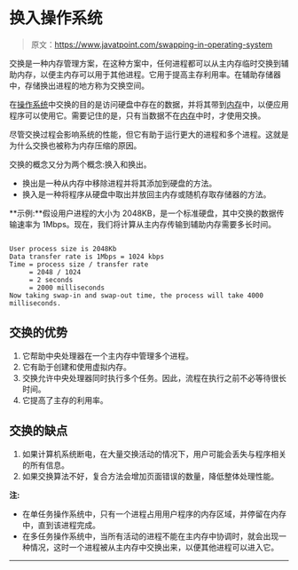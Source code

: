 # 换入操作系统

> 原文：<https://www.javatpoint.com/swapping-in-operating-system>

交换是一种内存管理方案，在这种方案中，任何进程都可以从主内存临时交换到辅助内存，以便主内存可以用于其他进程。它用于提高主存利用率。在辅助存储器中，存储换出进程的地方称为交换空间。

在[操作系统](https://www.javatpoint.com/os-tutorial)中交换的目的是访问硬盘中存在的数据，并将其带到[内存](https://www.javatpoint.com/ram)中，以便应用程序可以使用它。需要记住的是，只有当数据不在[内存](https://www.javatpoint.com/ram-full-form)中时，才使用交换。

尽管交换过程会影响系统的性能，但它有助于运行更大的进程和多个进程。这就是为什么交换也被称为内存压缩的原因。

交换的概念又分为两个概念:换入和换出。

*   换出是一种从内存中移除进程并将其添加到硬盘的方法。
*   换入是一种将程序从硬盘中取出并放回主内存或随机存取存储器的方法。

**示例:**假设用户进程的大小为 2048KB，是一个标准硬盘，其中交换的数据传输速率为 1Mbps。现在，我们将计算从主内存传输到辅助内存需要多长时间。

```

User process size is 2048Kb
Data transfer rate is 1Mbps = 1024 kbps
Time = process size / transfer rate
     = 2048 / 1024
     = 2 seconds
     = 2000 milliseconds
Now taking swap-in and swap-out time, the process will take 4000 milliseconds. 

```

## 交换的优势

1.  它帮助中央处理器在一个主内存中管理多个进程。
2.  它有助于创建和使用虚拟内存。
3.  交换允许中央处理器同时执行多个任务。因此，流程在执行之前不必等待很长时间。
4.  它提高了主存的利用率。

## 交换的缺点

1.  如果计算机系统断电，在大量交换活动的情况下，用户可能会丢失与程序相关的所有信息。
2.  如果交换算法不好，复合方法会增加页面错误的数量，降低整体处理性能。

**注:**

*   在单任务操作系统中，只有一个进程占用用户程序的内存区域，并停留在内存中，直到该进程完成。
*   在多任务操作系统中，当所有活动的进程不能在主内存中协调时，就会出现一种情况，这时一个进程被从主内存中交换出来，以便其他进程可以进入它。

* * *